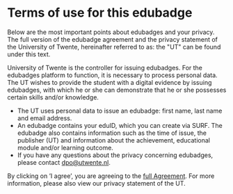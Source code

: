 # Terms of use for this edubadge
Below are the most important points about edubadges and your privacy. The full version of the edubadge agreement and the privacy statement of the University of Twente, hereinafter referred to as: the "UT" can be found under this text.

University of Twente is the controller for issuing edubadges. For the edubadges platform to function, it is necessary to process personal data. The UT wishes to provide the student with a digital evidence by issuing edubadges, with which he or she can demonstrate that he or she possesses certain skills and/or knowledge.

* The UT uses personal data to issue an edubadge: first name, last name and email address.
* An edubadge contains your eduID, which you can create via SURF. The edubadge also contains information such as the time of issue, the publisher (UT) and information about the achievement, educational module and/or learning outcome.
* If you have any questions about the privacy concerning edubadges, please contact [dpo@utwente.nl](mailto:dpo@utwente.nl).

By clicking on ’I agree’, you are agreeing to the [full Agreement](link). For more information, please also view our privacy statement of the UT.

